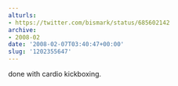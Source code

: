 ```yaml
---
alturls:
- https://twitter.com/bismark/status/685602142
archive:
- 2008-02
date: '2008-02-07T03:40:47+00:00'
slug: '1202355647'
---
```


done with cardio kickboxing.

